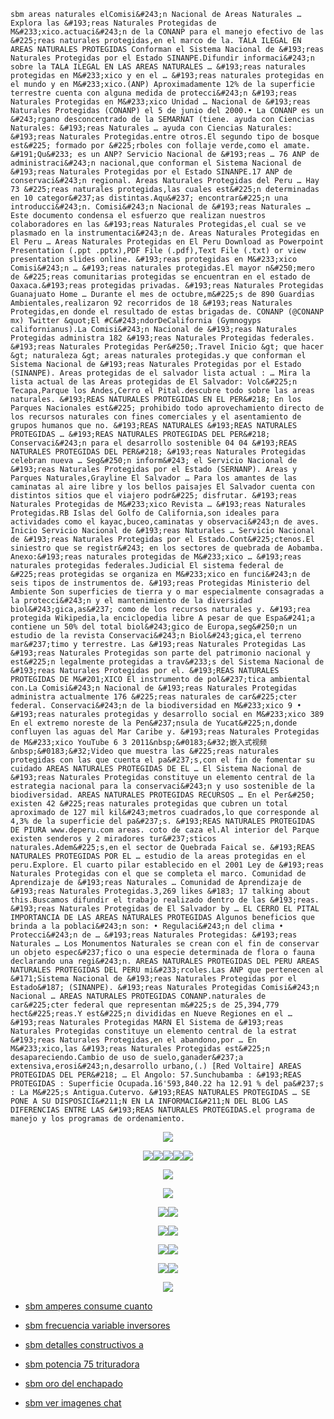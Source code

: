 
```
sbm areas naturales elComisi&#243;n Nacional de Areas Naturales … Explora las &#193;reas Naturales Protegidas de M&#233;xico.actuaci&#243;n de la CONANP para el manejo efectivo de las &#225;reas naturales protegidas,en el marco de la. TALA ILEGAL EN AREAS NATURALES PROTEGIDAS Conforman el Sistema Nacional de &#193;reas Naturales Protegidas por el Estado SINANPE.Difundir informaci&#243;n sobre la TALA ILEGAL EN LAS AREAS NATURALES … &#193;reas naturales protegidas en M&#233;xico y en el … &#193;reas naturales protegidas en el mundo y en M&#233;xico.(ANP) Aproximadamente 12% de la superficie terrestre cuenta con alguna medida de protecci&#243;n &#193;reas Naturales Protegidas en M&#233;xico Unidad … Nacional de &#193;reas Naturales Protegidas (CONANP) el 5 de junio del 2000.• La CONANP es un &#243;rgano desconcentrado de la SEMARNAT (tiene. ayuda con Ciencias Naturales: &#193;reas Naturales … ayuda con Ciencias Naturales: &#193;reas Naturales Protegidas.entre otros.El segundo tipo de bosque est&#225; formado por &#225;rboles con follaje verde,como el amate. &#191;Qu&#233; es un ANP? Servicio Nacional de &#193;reas … 76 ANP de administraci&#243;n nacional,que conforman el Sistema Nacional de &#193;reas Naturales Protegidas por el Estado SINANPE.17 ANP de conservaci&#243;n regional. Areas Naturales Protegidas del Peru … Hay 73 &#225;reas naturales protegidas,las cuales est&#225;n determinadas en 10 categor&#237;as distintas.Aqu&#237; encontrar&#225;n una introducci&#243;n. Comisi&#243;n Nacional de &#193;reas Naturales … Este documento condensa el esfuerzo que realizan nuestros colaboradores en las &#193;reas Naturales Protegidas,el cual se ve plasmado en la instrumentaci&#243;n de. Areas Naturales Protegidas en El Peru … Areas Naturales Protegidas en El Peru Download as Powerpoint Presentation (.ppt .pptx),PDF File (.pdf),Text File (.txt) or view presentation slides online. &#193;reas protegidas en M&#233;xico Comisi&#243;n … &#193;reas naturales protegidas.El mayor n&#250;mero de &#225;reas comunitarias protegidas se encuentran en el estado de Oaxaca.&#193;reas protegidas privadas. &#193;reas Naturales Protegidas Guanajuato Home … Durante el mes de octubre,m&#225;s de 890 Guardias Ambientales,realizaron 92 recorridos de 18 &#193;reas Naturales Protegidas,en donde el resultado de estas brigadas de. CONANP (@CONANP mx) Twitter &quot;El #C&#243;ndorDeCalifornia (Gymnogyps californianus).La Comisi&#243;n Nacional de &#193;reas Naturales Protegidas administra 182 &#193;reas Naturales Protegidas federales. &#193;reas Naturales Protegidas Per&#250;.Travel Inicio &gt; que hacer &gt; naturaleza &gt; areas naturales protegidas.y que conforman el Sistema Nacional de &#193;reas Naturales Protegidas por el Estado (SINANPE). Areas protegidas de el salvador lista actual : … Mira la lista actual de las Areas protegidas de El Salvador: Volc&#225;n Tecapa,Parque los Andes,Cerro el Pital.descubre todo sobre las areas naturales. &#193;REAS NATURALES PROTEGIDAS EN EL PER&#218; En los Parques Nacionales est&#225; prohibido todo aprovechamiento directo de los recursos naturales con fines comerciales y el asentamiento de grupos humanos que no. &#193;REAS NATURALES &#193;REAS NATURALES PROTEGIDAS … &#193;REAS NATURALES PROTEGIDAS DEL PER&#218; Conservaci&#243;n para el desarrollo sostenible 04 04 &#193;REAS NATURALES PROTEGIDAS DEL PER&#218; &#193;reas Naturales Protegidas celebran nueva … Seg&#250;n inform&#243; el Servicio Nacional de &#193;reas Naturales Protegidas por el Estado (SERNANP). Areas y Parques Naturales,Grayline El Salvador … Para los amantes de las caminatas al aire libre y los bellos paisajes El Salvador cuenta con distintos sitios que el viajero podr&#225; disfrutar. &#193;reas Naturales Protegidas de M&#233;xico Revista … &#193;reas Naturales Protegidas.RB Islas del Golfo de California,son ideales para actividades como el kayac,buceo,caminatas y observaci&#243;n de aves. Inicio Servicio Nacional de &#193;reas Naturales … Servicio Nacional de &#193;reas Naturales Protegidas por el Estado.Cont&#225;ctenos.El siniestro que se registr&#243; en los sectores de quebrada de Aobamba. Anexo:&#193;reas naturales protegidas de M&#233;xico … &#193;reas naturales protegidas federales.Judicial El sistema federal de &#225;reas protegidas se organiza en M&#233;xico en funci&#243;n de seis tipos de instrumentos de. &#193;reas Protegidas Ministerio del Ambiente Son superficies de tierra y o mar especialmente consagradas a la protecci&#243;n y el mantenimiento de la diversidad biol&#243;gica,as&#237; como de los recursos naturales y. &#193;rea protegida Wikipedia,la enciclopedia libre A pesar de que Espa&#241;a contiene un 50% del total biol&#243;gico de Europa,seg&#250;n un estudio de la revista Conservaci&#243;n Biol&#243;gica,el terreno mar&#237;timo y terrestre. Las &#193;reas Naturales Protegidas Las &#193;reas Naturales Protegidas son parte del patrimonio nacional y est&#225;n legalmente protegidas a trav&#233;s del Sistema Nacional de &#193;reas Naturales Protegidas por el. &#193;REAS NATURALES PROTEGIDAS DE M&#201;XICO El instrumento de pol&#237;tica ambiental con.La Comisi&#243;n Nacional de &#193;reas Naturales Protegidas administra actualmente 176 &#225;reas naturales de car&#225;cter federal. Conservaci&#243;n de la biodiversidad en M&#233;xico 9 • &#193;reas naturales protegidas y desarrollo social en M&#233;xico 389 En el extremo noreste de la Pen&#237;nsula de Yucat&#225;n,donde confluyen las aguas del Mar Caribe y. &#193;reas Naturales Protegidas de M&#233;xico YouTube 6 3 2011&nbsp;&#0183;&#32;嵌入式视频&nbsp;&#0183;&#32;Video que muestra las &#225;reas naturales protegidas con las que cuenta el pa&#237;s,con el fin de fomentar su cuidado AREAS NATURALES PROTEGIDAS DE EL … El Sistema Nacional de &#193;reas Naturales Protegidas constituye un elemento central de la estrategia nacional para la conservaci&#243;n y uso sostenible de la biodiversidad. AREAS NATURALES PROTEGIDAS RECURSOS … En el Per&#250; existen 42 &#225;reas naturales protegidas que cubren un total aproximado de 127 mil kil&#243;metros cuadrados,lo que corresponde al 4,3% de la superficie del pa&#237;s. &#193;REAS NATURALES PROTEGIDAS DE PIURA www.deperu.com areas. coto de caza el.Al interior del Parque existen senderos y 2 miradores tur&#237;sticos naturales.Adem&#225;s,en el sector de Quebrada Faical se. &#193;REAS NATURALES PROTEGIDAS POR EL … estudio de la areas protegidas en el peru.Explore. El cuarto pilar establecido en el 2001 Ley de &#193;reas Naturales Protegidas con el que se completa el marco. Comunidad de Aprendizaje de &#193;reas Naturales … Comunidad de Aprendizaje de &#193;reas Naturales Protegidas.3,269 likes &#183; 17 talking about this.Buscamos difundir el trabajo realizado dentro de las &#193;reas. &#193;reas Naturales Protegidas de El Salvador by … EL CERRO EL PITAL IMPORTANCIA DE LAS AREAS NATURALES PROTEGIDAS Algunos beneficios que brinda a la poblaci&#243;n son: • Regulaci&#243;n del clima • Protecci&#243;n de … &#193;reas Naturales Protegidas: &#193;reas Naturales … Los Monumentos Naturales se crean con el fin de conservar un objeto espec&#237;fico o una especie determinada de flora o fauna declarando una regi&#243;n. AREAS NATURALES PROTEGIDAS DEL PERU AREAS NATURALES PROTEGIDAS DEL PERU mi&#233;rcoles.Las ANP que pertenecen al &#171;Sistema Nacional de &#193;reas Naturales Protegidas por el Estado&#187; (SINANPE). &#193;reas Naturales Protegidas Comisi&#243;n Nacional … AREAS NATURALES PROTEGIDAS CONANP.naturales de car&#225;cter federal que representan m&#225;s de 25,394,779 hect&#225;reas.Y est&#225;n divididas en Nueve Regiones en el … &#193;reas Naturales Protegidas MARN El Sistema de &#193;reas Naturales Protegidas constituye un elemento central de la estrat &#193;reas Naturales Protegidas,en el abandono,por … En M&#233;xico,las &#193;reas Naturales Protegidas est&#225;n desapareciendo.Cambio de uso de suelo,ganader&#237;a extensiva,erosi&#243;n,desarrollo urbano,(.) [Red Voltaire] AREAS PROTEGIDAS DEL PER&#218; … El Angolo: 57.Sunchubamba : &#193;REAS PROTEGIDAS : Superficie Ocupada.16'593,840.22 ha 12.91 % del pa&#237;s : La M&#225;s Antigua.Cutervo. &#193;REAS NATURALES PROTEGIDAS … SE PONE A SU DISPOSICI&#211;N EN LA INFORMACI&#211;N DEL BLOG LAS DIFERENCIAS ENTRE LAS &#193;REAS NATURALES PROTEGIDAS.el programa de manejo y los programas de ordenamiento. 
```

<div align="center">

<a href="https://es-crusher.shibang-china.com/github&k=sbm+areas+naturales+el"><img src="https://static.shibang-china.com/es/crusher/logo.jpg"></a>

<a href="https://es-crusher.shibang-china.com/github&k=sbm+areas+naturales+el"><img src="https://static.shibang-china.com/es/crusher/index.jpg"></a><a href="https://es-crusher.shibang-china.com/material.htmlgithub&k=sbm+areas+naturales+el"><img src="https://static.shibang-china.com/es/crusher/material.jpg"></a><a href="https://es-crusher.shibang-china.com/application.htmlgithub&k=sbm+areas+naturales+el"><img src="https://static.shibang-china.com/es/crusher/application.jpg"></a><a href="https://es-crusher.shibang-china.com/aboutus.htmlgithub&k=sbm+areas+naturales+el"><img src="https://static.shibang-china.com/es/crusher/aboutus.jpg"></a><a href="https://es-crusher.shibang-china.com/contact.htmlgithub&k=sbm+areas+naturales+el"><img src="https://static.shibang-china.com/es/crusher/contact.jpg"></a>

<a href="https://es-crusher.shibang-china.com/github&k=sbm+areas+naturales+el"><img src="https://static.shibang-china.com/es/crusher/banner.jpg"></a>

<a href="https://swt.shibang-china.com/github&k=sbm+areas+naturales+el"><img src="https://static.shibang-china.com/es/crusher/text.jpg"></a>

<a href="https://swt.shibang-china.com/github&k=sbm+areas+naturales+el"><img src="https://static.shibang-china.com/es/crusher/chat.jpg"></a><a href="https://es-crusher.shibang-china.com/contact.htmlgithub&k=sbm+areas+naturales+el"><img src="https://static.shibang-china.com/es/crusher/message.jpg"></a>

<a href="https://es-crusher.shibang-china.com/products/pe.htmlgithub&k=sbm+areas+naturales+el"><img src="https://static.shibang-china.com/es/crusher/pe.jpg"></a><a href="https://es-crusher.shibang-china.com/products/pf.htmlgithub&k=sbm+areas+naturales+el"><img src="https://static.shibang-china.com/es/crusher/pf.jpg"></a>

<a href="https://es-crusher.shibang-china.com/products/hpt.htmlgithub&k=sbm+areas+naturales+el"><img src="https://static.shibang-china.com/es/crusher/hpt.jpg"></a><a href="https://es-crusher.shibang-china.com/products/vsi.htmlgithub&k=sbm+areas+naturales+el"><img src="https://static.shibang-china.com/es/crusher/vsi.jpg"></a>

<a href="https://es-crusher.shibang-china.com/products/klv.htmlgithub&k=sbm+areas+naturales+el"><img src="https://static.shibang-china.com/es/crusher/klv.jpg"></a><a href="https://es-crusher.shibang-china.com/products/portable.htmlgithub&k=sbm+areas+naturales+el"><img src="https://static.shibang-china.com/es/crusher/portable.jpg"></a>

<a href="https://swt.shibang-china.com/github&k=sbm+areas+naturales+el"><img src="https://static.shibang-china.com/es/crusher/case.jpg"></a>

</div>


* [sbm amperes consume cuanto](sbm%20amperes%20consume%20cuanto.md)

* [sbm frecuencia variable inversores](sbm%20frecuencia%20variable%20inversores.md)

* [sbm detalles constructivos a ](sbm%20detalles%20constructivos%20a%20.md)

* [sbm potencia 75 trituradora](sbm%20potencia%2075%20trituradora.md)

* [sbm oro del enchapado](sbm%20oro%20del%20enchapado.md)

* [sbm ver imagenes chat](sbm%20ver%20imagenes%20chat.md)